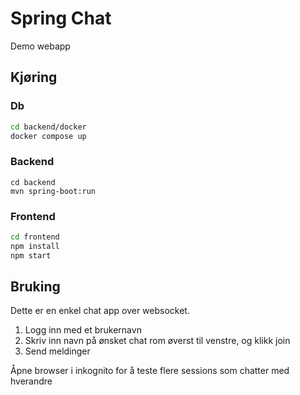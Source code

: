 # Spring Chat

Demo webapp

## Kjøring

### Db

```bash
cd backend/docker
docker compose up
```

### Backend

```bask
cd backend
mvn spring-boot:run
```

### Frontend

```bash
cd frontend
npm install
npm start
```

## Bruking

Dette er en enkel chat app over websocket.

1. Logg inn med et brukernavn
2. Skriv inn navn på ønsket chat rom øverst til venstre, og klikk join
3. Send meldinger

Åpne browser i inkognito for å teste flere sessions som chatter med hverandre
